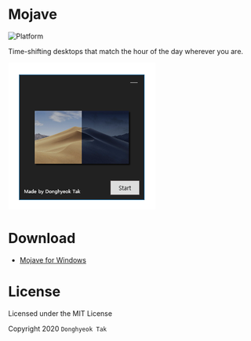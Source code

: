 # Mojave
![Platform](https://img.shields.io/badge/platform-Windows-lightgrey.svg)

Time-shifting desktops that match the hour of the day wherever you are.

![screenshot](./screenshot/mojave.png)

# Download
 - [Mojave for Windows](https://github.com/tdh8316/Mojave/releases)

# License
Licensed under the MIT License

Copyright 2020 `Donghyeok Tak`
